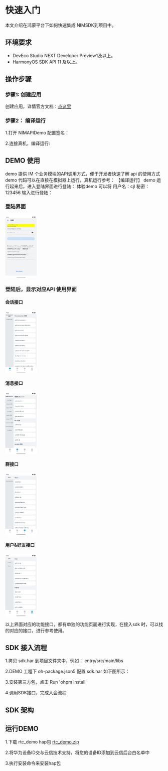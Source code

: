 # 快速入门

本文介绍在鸿蒙平台下如何快速集成 NIMSDK到项目中。

## 环境要求

- DevEco Studio NEXT Developer Preview1及以上。
- HarmonyOS SDK API 11 及以上。

## 操作步骤

### 步骤1: 创建应用
创建应用，详情官方文档：[点这里](https://netease.im/)



### 步骤2： 编译运行

1.打开 NIMAPIDemo 配置签名：



2.连接真机，编译运行:


## DEMO 使用

demo 提供 IM 个业务模块的API调用方式，便于开发者快速了解 api 的使用方式
demo 代码可以在直接在模拟器上运行，真机运行参考： 【编译运行】
demo 运行起来后，进入登陆界面进行登陆：
体验demo 可以将 用户名：cjl 秘密： 123456 输入进行登陆：
### 登陆界面
<img src="./Image/login.png" width = "100" height = "200" alt="图片名称" align=center />

### 登陆后，显示对应API 使用界面
#### 会话接口
<img src="./Image/conversation.png" width = "100" height = "200" alt="图片名称" align=center />

#### 消息接口
<img src="./Image/message.png" width = "100" height = "200" alt="图片名称" align=center />

#### 群接口
<img src="./Image/team.png" width = "100" height = "200" alt="图片名称" align=center />

#### 用户&好友接口
<img src="./Image/user.png" width = "100" height = "200" alt="图片名称" align=center />

以上界面对应的功能接口，都有单独的功能页面进行实现，在接入sdk 时，可以找的对应的接口，进行参考使用。

## SDK 接入流程

1.拷贝 sdk.har 到项目文件夹中，例如： entry/src/main/libs

2.DEMO 工程下 oh-package.json5 配置 sdk.har 如下图所示：


3.安装第三方包，点击 Run 'ohpm install'


4.调用SDK接口，完成入会流程



## SDK 架构

## 运行DEMO

1.下载 rtc_demo hap包 [rtc_demo.zip](output%2Frtc_demo.zip)

2.将华为设备ID交与云信技术支持，将您的设备ID添加到云信后台白名单中

3.执行安装命令来安装hap包
